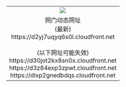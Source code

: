 ﻿<table>
  <tr></tr>
  <tr><td colspan=2 align=center><img src="https://d2yj7uqyq6s0l.cloudfront.net/Up/oGate.jpg" /></td></tr>
  <tr><td colspan=2 align=center>网门动态网址<br/>(最新)
<br>https://d2yj7uqyq6s0l.cloudfront.net
<br/><br/>(以下网址可能失效)
<br>https://d30jot2kx8sn0x.cloudfront.net
<br>https://d3z84exp3zpwt.cloudfront.net
<br>https://dlxp2gnedbdqs.cloudfront.net
    </td>
  </tr>
</table>
